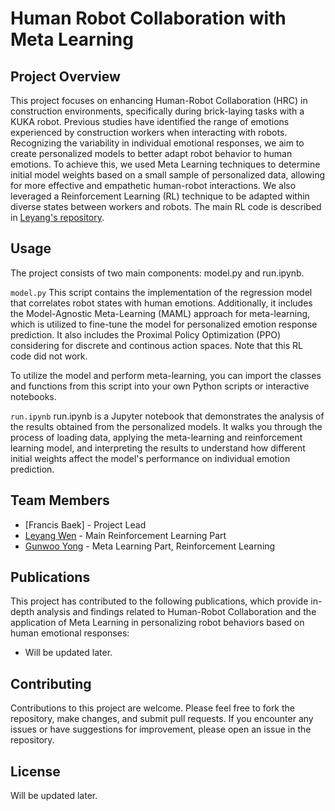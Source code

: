 # Human Robot Collaboration with Meta Learning

## Project Overview
This project focuses on enhancing Human-Robot Collaboration (HRC) in construction environments, specifically during brick-laying tasks with a KUKA robot. Previous studies have identified the range of emotions experienced by construction workers when interacting with robots. Recognizing the variability in individual emotional responses, we aim to create personalized models to better adapt robot behavior to human emotions. To achieve this, we used Meta Learning techniques to determine initial model weights based on a small sample of personalized data, allowing for more effective and empathetic human-robot interactions. We also leveraged a Reinforcement Learning (RL) technique to be adapted within diverse states between workers and robots. The main RL code is described in [Leyang's repository](https://github.com/LeyangWen/meta-q-learning).

## Usage
The project consists of two main components: model.py and run.ipynb.

`model.py`
This script contains the implementation of the regression model that correlates robot states with human emotions. Additionally, it includes the Model-Agnostic Meta-Learning (MAML) approach for meta-learning, which is utilized to fine-tune the model for personalized emotion response prediction. It also includes the Proximal Policy Optimization (PPO) considering for discrete and continous action spaces. Note that this RL code did not work.

To utilize the model and perform meta-learning, you can import the classes and functions from this script into your own Python scripts or interactive notebooks.

`run.ipynb`
run.ipynb is a Jupyter notebook that demonstrates the analysis of the results obtained from the personalized models. It walks you through the process of loading data, applying the meta-learning and reinforcement learning model, and interpreting the results to understand how different initial weights affect the model's performance on individual emotion prediction.

## Team Members
- [Francis Baek] - Project Lead
- [Leyang Wen](https://github.com/LeyangWen) - Main Reinforcement Learning Part 
- [Gunwoo Yong](https://github.com/gwyong) - Meta Learning Part, Reinforcement Learning

## Publications
This project has contributed to the following publications, which provide in-depth analysis and findings related to Human-Robot Collaboration and the application of Meta Learning in personalizing robot behaviors based on human emotional responses:
- Will be updated later.

## Contributing
Contributions to this project are welcome. Please feel free to fork the repository, make changes, and submit pull requests. If you encounter any issues or have suggestions for improvement, please open an issue in the repository.

## License
Will be updated later.